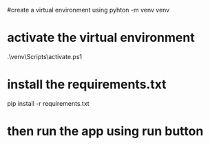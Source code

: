 #create a virtual environment using
pyhton -m venv venv

# activate the virtual environment
.\venv\Scripts\activate.ps1
# install the requirements.txt
pip install -r requirements.txt
# then run the app using run button
